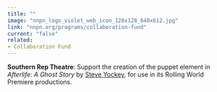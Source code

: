 ```yaml
---
title: ""
image: "nnpn_logo_violet_web_icon_128x128_640x612.jpg"
link: "nnpn.org/programs/collaboration-fund"
current: "false"
related:
- Collaboration Fund
---
```


**Southern Rep Theatre**: Support the creation of the puppet element in *Afterlife: A Ghost Story* by [Steve Yockey](https://newplayexchange.org/users/158/steve-yockey), for use in its Rolling World Premiere productions.

